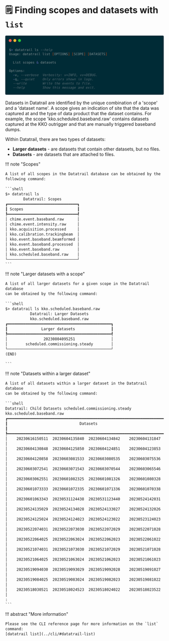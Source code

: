 # 🗒️ Finding scopes and datasets with `list`

![ls-help](images/ls-help.png)

Datasets in Datatrail are identified by the unique combination of a 'scope' and
a 'dataset name'. A scope gives an indication of site that the data was captured
at and the type of data product that the dataset contains. For example, the
scope 'kko.scheduled.baseband.raw' contains datasets captured at the KKO
outrigger and that are manually triggered baseband dumps.

Within Datatrail, there are two types of datasets:

- **Larger datasets** - are datasets that contain other datasets, but no files.
- **Datasets** - are datasets that are attached to files.

!!! note "Scopes"

    A list of all scopes in the Datatrail database can be obtained by the
    following command:

    ```shell
    $> datatrail ls
            Datatrail: Scopes
    ┏━━━━━━━━━━━━━━━━━━━━━━━━━━━━━━━┓
    ┃ Scopes                        ┃
    ┡━━━━━━━━━━━━━━━━━━━━━━━━━━━━━━━┩
    │ chime.event.baseband.raw      │
    │ chime.event.intensity.raw     │
    │ kko.acquisition.processed     │
    │ kko.calibration.trackingbeam  │
    │ kko.event.baseband.beamformed │
    │ kko.event.baseband.processed  │
    │ kko.event.baseband.raw        │
    │ kko.scheduled.baseband.raw    │
    └───────────────────────────────┘
    ```

!!! note "Larger datasets with a scope"

    A list of all larger datasets for a given scope in the Datatrail database
    can be obtained by the following command:

    ```shell
    $> datatrail ls kko.scheduled.baseband.raw
               Datatrail: Larger Datasets
               kko.scheduled.baseband.raw
    ┏━━━━━━━━━━━━━━━━━━━━━━━━━━━━━━━━━━━━━━━━━━━━━━┓
    ┃               Larger datasets                ┃
    ┡━━━━━━━━━━━━━━━━━━━━━━━━━━━━━━━━━━━━━━━━━━━━━━┩
    │                20230804095251                │
    │        scheduled.commissioning.steady        │
    └──────────────────────────────────────────────┘
    (END)
    
    ```

!!! note "Datasets within a larger dataset"

    A list of all datasets within a larger dataset in the Datatrail database
    can be obtained by the following command:

    ```shell
    Datatrail: Child Datasets scheduled.commissioning.steady kko.scheduled.baseband.raw
    ┏━━━━━━━━━━━━━━━━━━━━━━━━━━━━━━━━━━━━━━━━━━━━━━━━━━━━━━━━━━━━━━━━━━━━━━━━━┓
    ┃                                Datasets                                 ┃
    ┡━━━━━━━━━━━━━━━━━━━━━━━━━━━━━━━━━━━━━━━━━━━━━━━━━━━━━━━━━━━━━━━━━━━━━━━━━┩
    │    20230616150511  20230604135840  20230604134842    20230604131847     │
    │    20230604130848  20230604125850  20230604124851    20230604123853     │
    │    20230604120858  20230603081533  20230603080535    20230603075536     │
    │    20230603072541  20230603071543  20230603070544    20230603065546     │
    │    20230603062551  20230601082325  20230601081326    20230601080328     │
    │    20230601073333  20230601072335  20230601071336    20230601070338     │
    │    20230601063343  20230531124438  20230531123440    20230524142031     │
    │    20230524135029  20230524134028  20230524133027    20230524132026     │
    │    20230524125024  20230524124023  20230524123022    20230523124023     │
    │    20230522074031  20230522073030  20230522072029    20230522071028     │
    │    20230522064025  20230522063024  20230522062023    20230522061022     │
    │    20230521074031  20230521073030  20230521072029    20230521071028     │
    │    20230521064025  20230521063024  20230521062023    20230521061023     │
    │    20230519094030  20230519093029  20230519092028    20230519091027     │
    │    20230519084025  20230519083024  20230519082023    20230519081022     │
    │    20230518030521  20230518024523  20230518024022    20230518023522     │
    :
    ```

!!! abstract "More information"

    Please see the CLI reference page for more information on the `list` command:
    [datatrail list](../cli/#datatrail-list)
